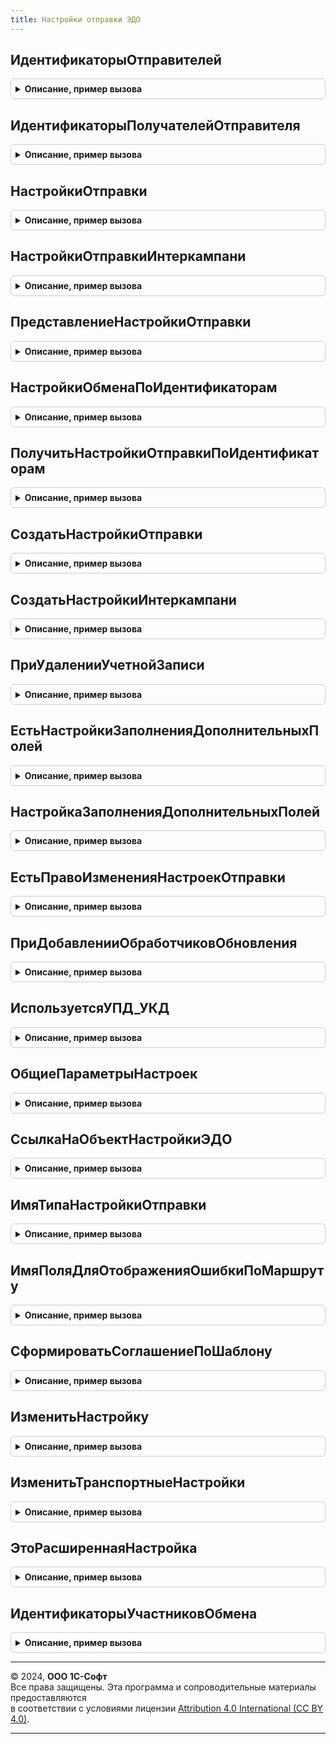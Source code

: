 ```yaml
---
title: Настройки отправки ЭДО
---
```



## ИдентификаторыОтправителей
<details style="margin: 1em 0; padding: 0.5em; border: 1px solid #ccc; border-radius: 6px;">

<summary style="font-weight: bold; cursor: pointer;">Описание, пример вызова</summary>

```bsl

// Получает идентификаторы отправителей
//
// Возвращаемое значение:
//  РезультатЗапроса - Результат запроса
Функция ИдентификаторыОтправителей() Экспорт
```

Пример вызова
```bsl
Результат = НастройкиОтправкиЭДО.ИдентификаторыОтправителей() 
```
</details>

## ИдентификаторыПолучателейОтправителя
<details style="margin: 1em 0; padding: 0.5em; border: 1px solid #ccc; border-radius: 6px;">

<summary style="font-weight: bold; cursor: pointer;">Описание, пример вызова</summary>

```bsl

// Получает идентификаторы получателей и договор по отправителю
//
// Параметры:
//  ИдентификаторОтправителя - Строка
//  Отправитель - ОпределяемыйТип.Организация
//  ВидыДокументов - Массив Из СправочникСсылка.ВидыДокументовЭДО
//
// Возвращаемое значение:
//  РезультатЗапроса - Результат запроса
Функция ИдентификаторыПолучателейОтправителя(ИдентификаторОтправителя, Отправитель, ВидыДокументов) Экспорт
```

Пример вызова
```bsl
Результат = НастройкиОтправкиЭДО.ИдентификаторыПолучателейОтправителя(ИдентификаторОтправителя, Отправитель, ВидыДокументов) 
```
</details>

## НастройкиОтправки
<details style="margin: 1em 0; padding: 0.5em; border: 1px solid #ccc; border-radius: 6px;">

<summary style="font-weight: bold; cursor: pointer;">Описание, пример вызова</summary>

```bsl

// Возвращает настройки отправки.
//
// Параметры:
// 	КлючНастроекОтправки - см. НастройкиЭДОКлиентСервер.НовыйКлючНастроекОтправки
// Возвращаемое значение:
//  - Неопределено,
//    См. НастройкиЭДОКлиентСервер.НоваяНастройкаОтправки
Функция НастройкиОтправки(КлючНастроекОтправки) Экспорт
```

Пример вызова
```bsl
Результат = НастройкиОтправкиЭДО.НастройкиОтправки(КлючНастроекОтправки) 
```
</details>

## НастройкиОтправкиИнтеркампани
<details style="margin: 1em 0; padding: 0.5em; border: 1px solid #ccc; border-radius: 6px;">

<summary style="font-weight: bold; cursor: pointer;">Описание, пример вызова</summary>

```bsl

// Возвращает настройки отправки.
//
// Параметры:
// 	КлючНастроекОтправки - см. НастройкиЭДОКлиентСервер.НовыйКлючНастроекОтправки
// Возвращаемое значение:
//  - Неопределено,
//    См. НастройкиЭДОКлиентСервер.НоваяНастройкаОтправки
Функция НастройкиОтправкиИнтеркампани(КлючНастроекОтправки) Экспорт
```

Пример вызова
```bsl
Результат = НастройкиОтправкиЭДО.НастройкиОтправкиИнтеркампани(КлючНастроекОтправки) 
```
</details>

## ПредставлениеНастройкиОтправки
<details style="margin: 1em 0; padding: 0.5em; border: 1px solid #ccc; border-radius: 6px;">

<summary style="font-weight: bold; cursor: pointer;">Описание, пример вызова</summary>

```bsl

// Возвращает представление настройки отправки.
//
// Параметры:
// 	КлючНастройки - РегистрСведенийКлючЗаписи.НастройкиОтправкиЭлектронныхДокументов
// Возвращаемое значение:
// 	Строка - Описание
Функция ПредставлениеНастройкиОтправки(КлючНастройки) Экспорт
```

Пример вызова
```bsl
Результат = НастройкиОтправкиЭДО.ПредставлениеНастройкиОтправки(КлючНастройки) 
```
</details>

## НастройкиОбменаПоИдентификаторам
<details style="margin: 1em 0; padding: 0.5em; border: 1px solid #ccc; border-radius: 6px;">

<summary style="font-weight: bold; cursor: pointer;">Описание, пример вызова</summary>

```bsl

// Возвращает настройки обмена ЭД по ИД участников и виду документа
//
// Параметры:
// ВидДокумента - СправочникСсылка.ВидыДокументовЭДО
// ИдентификаторОрганизации - Строка
// ИдентификаторКонтрагента - Строка
//
// Возвращаемое значение:
//  Неопределено, Структура - Настройки обмена по идентификаторам:
// * Организация - ОпределяемыйТип.Организация
// * Контрагент - ОпределяемыйТип.УчастникЭДО
// * ДоговорКонтрагента - ОпределяемыйТип.ДоговорСКонтрагентомЭДО
// * ВидДокумента - СправочникСсылка.ВидыДокументовЭДО
// * ИдентификаторОрганизации - Строка
// * ИдентификаторКонтрагента - Строка
// * СпособОбмена - ПеречислениеСсылка.СпособыОбменаЭД
Функция НастройкиОбменаПоИдентификаторам(ВидДокумента, ИдентификаторОрганизации, ИдентификаторКонтрагента) Экспорт
```

Пример вызова
```bsl
Результат = НастройкиОтправкиЭДО.НастройкиОбменаПоИдентификаторам(ВидДокумента, ИдентификаторОрганизации, ИдентификаторКонтрагента) 
```
</details>

## ПолучитьНастройкиОтправкиПоИдентификаторам
<details style="margin: 1em 0; padding: 0.5em; border: 1px solid #ccc; border-radius: 6px;">

<summary style="font-weight: bold; cursor: pointer;">Описание, пример вызова</summary>

```bsl

// Возвращает настройки обмена ЭД по ИД участников.
//
// Параметры:
//  ИДОтправителя - Строка - строка с уникальный идентификатор отправителя
//  ИДПолучателя - Строка - строка с уникальный идентификатор получателя
//  Организация - ОпределяемыйТип.Организация
//  Контрагент - ОпределяемыйТип.УчастникЭДО
//  ВидДокумента - СправочникСсылка.ВидыДокументовЭДО - вид электронного документа
//  СоздаватьНастройки - Булево - создавать настройки при отсутствии
//
// Возвращаемое значение:
//  Структура - структура параметров с настройками обмена.
//
Функция ПолучитьНастройкиОтправкиПоИдентификаторам(ИДОтправителя, ИДПолучателя, Экспорт
```

Пример вызова
```bsl
Результат = НастройкиОтправкиЭДО.ПолучитьНастройкиОтправкиПоИдентификаторам(ИДОтправителя, ИДПолучателя, );
```
</details>

## СоздатьНастройкиОтправки
<details style="margin: 1em 0; padding: 0.5em; border: 1px solid #ccc; border-radius: 6px;">

<summary style="font-weight: bold; cursor: pointer;">Описание, пример вызова</summary>

```bsl

// См. НастройкиЭДО.СоздатьНастройкиОтправки
//
// Параметры:
// 	Организация - ОпределяемыйТип.Организация
// 	Контрагент - ОпределяемыйТип.УчастникЭДО
// 	ДоговорКонтрагента - Неопределено,ОпределяемыйТип.ДоговорСКонтрагентомЭДО
// 	ИдентификаторОрганизации - Строка
// 	ИдентификаторКонтрагента - Строка
// 	Отказ - Булево - устанавливается в Истину, если настройки создать не удалось.
Процедура СоздатьНастройкиОтправки(Знач Организация, Знач Контрагент, Знач ДоговорКонтрагента, Экспорт
```

Пример вызова
```bsl
НастройкиОтправкиЭДО.СоздатьНастройкиОтправки(Организация, Контрагент, ДоговорКонтрагента, );
```
</details>

## СоздатьНастройкиИнтеркампани
<details style="margin: 1em 0; padding: 0.5em; border: 1px solid #ccc; border-radius: 6px;">

<summary style="font-weight: bold; cursor: pointer;">Описание, пример вызова</summary>

```bsl

// Создает настройки отправки интеркампани.
//
// Параметры:
// 	КлючНастроек - см. НастройкиЭДОКлиентСервер.НовыйКлючНастроекОтправки
// Возвращаемое значение:
// 	- См. НастройкиЭДОКлиентСервер.НоваяНастройкаОтправки
// 	- Неопределено
Функция СоздатьНастройкиИнтеркампани(КлючНастроек) Экспорт
```

Пример вызова
```bsl
Результат = НастройкиОтправкиЭДО.СоздатьНастройкиИнтеркампани(КлючНастроек) 
```
</details>

## ПриУдаленииУчетнойЗаписи
<details style="margin: 1em 0; padding: 0.5em; border: 1px solid #ccc; border-radius: 6px;">

<summary style="font-weight: bold; cursor: pointer;">Описание, пример вызова</summary>

```bsl

// См. СинхронизацияЭДОСобытия.ПриУдаленииУчетнойЗаписи
Процедура ПриУдаленииУчетнойЗаписи(ИдентификаторУчетнойЗаписи) Экспорт
```

Пример вызова
```bsl
НастройкиОтправкиЭДО.ПриУдаленииУчетнойЗаписи(ИдентификаторУчетнойЗаписи) 
```
</details>

## ЕстьНастройкиЗаполненияДополнительныхПолей
<details style="margin: 1em 0; padding: 0.5em; border: 1px solid #ccc; border-radius: 6px;">

<summary style="font-weight: bold; cursor: pointer;">Описание, пример вызова</summary>

```bsl

// Возвращает наличие настроек заполнения дополнительных полей.
//
// Параметры:
// 	КлючНастроекОтправки - см. НастройкиЭДОКлиентСервер.НовыйКлючНастроекОтправки
// 	Формат - Строка
// Возвращаемое значение:
// 	Булево
Функция ЕстьНастройкиЗаполненияДополнительныхПолей(КлючНастроекОтправки, Формат) Экспорт
```

Пример вызова
```bsl
Результат = НастройкиОтправкиЭДО.ЕстьНастройкиЗаполненияДополнительныхПолей(КлючНастроекОтправки, Формат) 
```
</details>

## НастройкаЗаполненияДополнительныхПолей
<details style="margin: 1em 0; padding: 0.5em; border: 1px solid #ccc; border-radius: 6px;">

<summary style="font-weight: bold; cursor: pointer;">Описание, пример вызова</summary>

```bsl

// Возвращает настройку заполнения дополнительных полей.
//
// Параметры:
// 	КлючНастроек - см. НастройкиЭДОКлиентСервер.НовыйКлючНастроекОтправки
// 	Формат - Строка
// 	ТекстОшибки - Строка - выходной параметр, содержит текст ошибки, возникшей при получении настройки
// Возвращаемое значение:
// 	- Неопределено -.
// 	- ТаблицаЗначений - с колонками:
// * Идентификатор - Строка
// * Имя - Строка
// * Представление - Строка
// * Описание - Строка
// * Правило - Строка
// * Заполнение - Строка
// * Значение - Строка
// * Раздел - Строка
Функция НастройкаЗаполненияДополнительныхПолей(КлючНастроек, Формат = Неопределено, ТекстОшибки = Неопределено) Экспорт
```

Пример вызова
```bsl
Результат = НастройкиОтправкиЭДО.НастройкаЗаполненияДополнительныхПолей(КлючНастроек, Формат, ТекстОшибки);
```
</details>

## ЕстьПравоИзмененияНастроекОтправки
<details style="margin: 1em 0; padding: 0.5em; border: 1px solid #ccc; border-radius: 6px;">

<summary style="font-weight: bold; cursor: pointer;">Описание, пример вызова</summary>

```bsl

// Возвращает признак наличия у пользователя права на изменение настроек отправки электронных документов.
//
// Возвращаемое значение:
// 	Булево
Функция ЕстьПравоИзмененияНастроекОтправки() Экспорт
```

Пример вызова
```bsl
Результат = НастройкиОтправкиЭДО.ЕстьПравоИзмененияНастроекОтправки() 
```
</details>

## ПриДобавленииОбработчиковОбновления
<details style="margin: 1em 0; padding: 0.5em; border: 1px solid #ccc; border-radius: 6px;">

<summary style="font-weight: bold; cursor: pointer;">Описание, пример вызова</summary>

```bsl

// См. НастройкиЭДОСобытия.ПриДобавленииОбработчиковОбновления.
Процедура ПриДобавленииОбработчиковОбновления(Обработчики) Экспорт
```

Пример вызова
```bsl
НастройкиОтправкиЭДО.ПриДобавленииОбработчиковОбновления(Обработчики) 
```
</details>

## ИспользуетсяУПД_УКД
<details style="margin: 1em 0; padding: 0.5em; border: 1px solid #ccc; border-radius: 6px;">

<summary style="font-weight: bold; cursor: pointer;">Описание, пример вызова</summary>

```bsl

// Определяет использование УПД и УКД.
//
// Параметры:
// 	Организация - ОпределяемыйТип.Организация
// 	Контрагент - ОпределяемыйТип.КонтрагентБЭД
// 	ДоговорКонтрагента - ОпределяемыйТип.ДоговорСКонтрагентомЭДО
// Возвращаемое значение:
// 	Структура:
// * ИспользуетсяУПД - Булево
// * ИспользуетсяУКД - Булево
Функция ИспользуетсяУПД_УКД(Организация, Контрагент, ДоговорКонтрагента) Экспорт
```

Пример вызова
```bsl
Результат = НастройкиОтправкиЭДО.ИспользуетсяУПД_УКД(Организация, Контрагент, ДоговорКонтрагента) 
```
</details>

## ОбщиеПараметрыНастроек
<details style="margin: 1em 0; padding: 0.5em; border: 1px solid #ccc; border-radius: 6px;">

<summary style="font-weight: bold; cursor: pointer;">Описание, пример вызова</summary>

```bsl

// Возвращает структуру параметров настроек отправки.
//
// Параметры:
// 	Организация - ОпределяемыйТип.Организация
// 	Контрагент - ОпределяемыйТип.КонтрагентБЭД
// 	ДоговорКонтрагента - ОпределяемыйТип.ДоговорСКонтрагентомЭДО
// Возвращаемое значение:
// 	Структура:
// * ИспользуетсяУПД - Булево
// * ИспользуетсяУКД - Булево
Функция ОбщиеПараметрыНастроек(Организация, Контрагент, ДоговорКонтрагента) Экспорт
```

Пример вызова
```bsl
Результат = НастройкиОтправкиЭДО.ОбщиеПараметрыНастроек(Организация, Контрагент, ДоговорКонтрагента) 
```
</details>

## СсылкаНаОбъектНастройкиЭДО
<details style="margin: 1em 0; padding: 0.5em; border: 1px solid #ccc; border-radius: 6px;">

<summary style="font-weight: bold; cursor: pointer;">Описание, пример вызова</summary>

```bsl

// Возвращает ссылку на элемент справочника НастройкиЭДО.
//
// Параметры:
// 	Организация - ОпределяемыйТип.Организация
// 	Контрагент - ОпределяемыйТип.КонтрагентБЭД
// 	ДоговорКонтрагента - ОпределяемыйТип.ДоговорСКонтрагентомЭДО
// Возвращаемое значение:
// 	- СправочникСсылка.НастройкиЭДО
// 	- Неопределено
Функция СсылкаНаОбъектНастройкиЭДО(Организация, Контрагент, ДоговорКонтрагента) Экспорт
```

Пример вызова
```bsl
Результат = НастройкиОтправкиЭДО.СсылкаНаОбъектНастройкиЭДО(Организация, Контрагент, ДоговорКонтрагента) 
```
</details>

## ИмяТипаНастройкиОтправки
<details style="margin: 1em 0; padding: 0.5em; border: 1px solid #ccc; border-radius: 6px;">

<summary style="font-weight: bold; cursor: pointer;">Описание, пример вызова</summary>

```bsl

// Возвращает имя типа настройки отправки.
//
// Возвращаемое значение:
// 	Строка
Функция ИмяТипаНастройкиОтправки() Экспорт
```

Пример вызова
```bsl
Результат = НастройкиОтправкиЭДО.ИмяТипаНастройкиОтправки() 
```
</details>

## ИмяПоляДляОтображенияОшибкиПоМаршруту
<details style="margin: 1em 0; padding: 0.5em; border: 1px solid #ccc; border-radius: 6px;">

<summary style="font-weight: bold; cursor: pointer;">Описание, пример вызова</summary>

```bsl

// Возвращает имя поля формы настроек, на котором нужно спозиционироваться при возникновении ошибки проверки настроек.
//
// Параметры:
//  НомерСтроки - Число - номер строки таблицы исходящих документов, на которой нужно спозиционироваться.
//
// Возвращаемое значение:
//  Строка
Функция ИмяПоляДляОтображенияОшибкиПоМаршруту(НомерСтроки) Экспорт
```

Пример вызова
```bsl
Результат = НастройкиОтправкиЭДО.ИмяПоляДляОтображенияОшибкиПоМаршруту(НомерСтроки) 
```
</details>

## СформироватьСоглашениеПоШаблону
<details style="margin: 1em 0; padding: 0.5em; border: 1px solid #ccc; border-radius: 6px;">

<summary style="font-weight: bold; cursor: pointer;">Описание, пример вызова</summary>

```bsl

// Возвращает адрес на сформированное соглашение об ЭДО.
//
// Параметры:
//  НастройкаЭДО - См. СсылкаНаОбъектНастройкиЭДО
//
// Возвращаемое значение:
//  См. НастройкиОтправкиЭДОСлужебный.СформироватьСоглашениеПоШаблону
Функция СформироватьСоглашениеПоШаблону(НастройкаЭДО) Экспорт
```

Пример вызова
```bsl
Результат = НастройкиОтправкиЭДО.СформироватьСоглашениеПоШаблону(НастройкаЭДО) 
```
</details>

## ИзменитьНастройку
<details style="margin: 1em 0; padding: 0.5em; border: 1px solid #ccc; border-radius: 6px;">

<summary style="font-weight: bold; cursor: pointer;">Описание, пример вызова</summary>

```bsl

// Изменяет настройку отправки электронных документов.
//
// Параметры:
// 	Настройка - см. НастройкиЭДОКлиентСервер.НоваяНастройкаОтправки
Процедура ИзменитьНастройку(Настройка) Экспорт
```

Пример вызова
```bsl
НастройкиОтправкиЭДО.ИзменитьНастройку(Настройка) 
```
</details>

## ИзменитьТранспортныеНастройки
<details style="margin: 1em 0; padding: 0.5em; border: 1px solid #ccc; border-radius: 6px;">

<summary style="font-weight: bold; cursor: pointer;">Описание, пример вызова</summary>

```bsl

// Изменяет транспортные настройки.
//
// Параметры:
//  КлючНастроекОтправки - см. НастройкиЭДОКлиентСервер.НовыйКлючНастроекОтправки
//  ИдентификаторОтправителя - Строка
//  ИдентификаторПолучателя - Строка
Процедура ИзменитьТранспортныеНастройки(КлючНастроекОтправки, ИдентификаторОтправителя, Экспорт
```

Пример вызова
```bsl
НастройкиОтправкиЭДО.ИзменитьТранспортныеНастройки(КлючНастроекОтправки, ИдентификаторОтправителя, );
```
</details>

## ЭтоРасширеннаяНастройка
<details style="margin: 1em 0; padding: 0.5em; border: 1px solid #ccc; border-radius: 6px;">

<summary style="font-weight: bold; cursor: pointer;">Описание, пример вызова</summary>

```bsl

// Возвращает признак расширенной настройки.
//
// Параметры:
//  КлючНастроекОтправки - см. НастройкиЭДОКлиентСервер.НовыйКлючНастроекОтправки
//
// Возвращаемое значение:
//  Булево - Это расширенная настройка
Функция ЭтоРасширеннаяНастройка(КлючНастроекОтправки) Экспорт
```

Пример вызова
```bsl
Результат = НастройкиОтправкиЭДО.ЭтоРасширеннаяНастройка(КлючНастроекОтправки) 
```
</details>

## ИдентификаторыУчастниковОбмена
<details style="margin: 1em 0; padding: 0.5em; border: 1px solid #ccc; border-radius: 6px;">

<summary style="font-weight: bold; cursor: pointer;">Описание, пример вызова</summary>

```bsl

// См. НастройкиОтправкиЭДОСлужебный.ИдентификаторыУчастниковОбмена
Функция ИдентификаторыУчастниковОбмена(УчастникиОбмена) Экспорт
```

Пример вызова
```bsl
Результат = НастройкиОтправкиЭДО.ИдентификаторыУчастниковОбмена(УчастникиОбмена) 
```
</details>

---

© 2024, **ООО 1С-Софт**  
Все права защищены. Эта программа и сопроводительные материалы предоставляются  
в соответствии с условиями лицензии [Attribution 4.0 International (CC BY 4.0)](https://creativecommons.org/licenses/by/4.0/legalcode).

---
